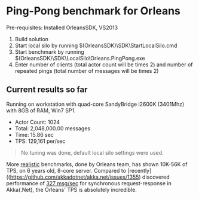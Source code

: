 Ping-Pong benchmark for Orleans
=========================================

Pre-requisites: Installed OrleansSDK, VS2013

1. Build solution
2. Start local silo by running $(OrleansSDK)\SDK\StartLocalSilo.cmd
3. Start benchmark by running $(OrleansSDK)\SDK\LocalSilo\Orleans.PingPong.exe
4. Enter number of clients (total actor count will be times 2) and number of repeated pings (total number of messages will be times 2)

Current results so far
-------------------------
Running on workstation with quad-core SandyBridge i2600K (3401Mhz) with 8GB of RAM, Win7 SP1.
- Actor Count: 1024
- Total: 2,048,000.00 messages
- Time: 15.86 sec
- TPS: 129,161 per/sec

> No tuning was done, default local silo settings were used.

More [realistic](https://gitter.im/dotnet/orleans?at=55b11d166e982043058b0dde) benchmarks, done by Orleans team, has shown 10K-56K of TPS, on 6 years old, 8-core server. Compared to [recently]((https://github.com/akkadotnet/akka.net/issues/1355) discovered performance of [327 msg/sec](https://github.com/akkadotnet/akka.net/issues/1355#issuecomment-145510978) for synchronous request-response in Akka(.Net), the Orleans' TPS is absolutely incredible.
